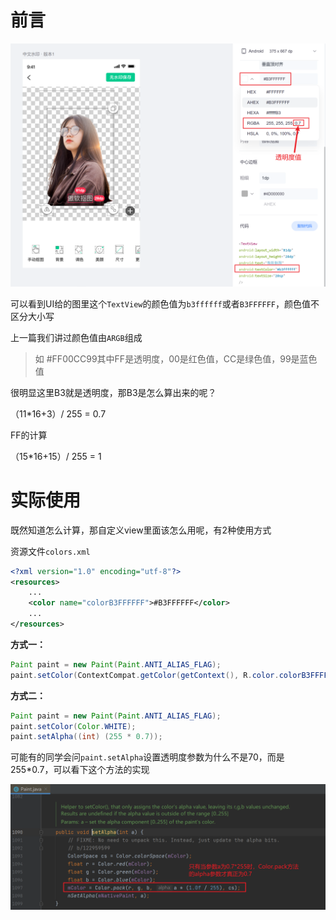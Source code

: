 # 前言

![image-20210927154513355](https://raw.githubusercontent.com/treech/PicRemote/master/common/image-20210927154513355.png)

可以看到UI给的图里这个`TextView`的颜色值为`b3ffffff`或者`B3FFFFFF`，颜色值不区分大小写

上一篇我们讲过颜色值由`ARGB`组成

> 如 #FF00CC99其中FF是透明度，00是红色值，CC是绿色值，99是蓝色值

很明显这里B3就是透明度，那B3是怎么算出来的呢？

（11*16+3）/  255 = 0.7

FF的计算

（15*16+15）/  255 = 1

# 实际使用

既然知道怎么计算，那自定义view里面该怎么用呢，有2种使用方式

资源文件`colors.xml`

```xml
<?xml version="1.0" encoding="utf-8"?>
<resources>
    ...
	<color name="colorB3FFFFFF">#B3FFFFFF</color>
    ...
</resources>
```

**方式一：**

```java
Paint paint = new Paint(Paint.ANTI_ALIAS_FLAG);
paint.setColor(ContextCompat.getColor(getContext(), R.color.colorB3FFFFFF));
```

**方式二：**

```java
Paint paint = new Paint(Paint.ANTI_ALIAS_FLAG);
paint.setColor(Color.WHITE);
paint.setAlpha((int) (255 * 0.7));
```

可能有的同学会问`paint.setAlpha`设置透明度参数为什么不是70，而是255*0.7，可以看下这个方法的实现

![image-20210927155616765](https://raw.githubusercontent.com/treech/PicRemote/master/common/image-20210927155616765.png)